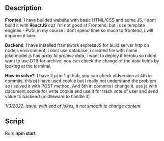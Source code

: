 ## Description
**Fronted**: I have builded website with basic HTML/CSS and some JS, i dont build it with **ReactJS** cuz i'm not good at Frontend, but i use template engines - PUG, in my course i dont spend time so much to frontend, i will imporve it later.

**Backend**: I have installed framework expressJS for build server http on nodejs environment, i dont use database, i created file with name joke.model.js has *array to archive data*, i want to deploy it heroku so i dont want to use DTB for archive, you can check the change of the data fields by looking at the terminal.

**How to solve?**: I have 2 pj in 1 github, you can check oldversion at 
4th in commits, this pj i have used cookie but i really not understand the problem so i solved it with POST method. And 5th in commits i change it, use js with document.cookie for write cookie and use it for track vote of user and send value to backend (midlleware to handle it)

*1/3/2022: issue: with end of jokes, it not smooth to change content*

## Script
Run: **npm start**